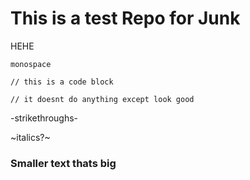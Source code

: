# This is a test Repo for Junk


HEHE

`monospace`

```
// this is a code block

// it doesnt do anything except look good
```

-strikethroughs-

~italics?~

### Smaller text thats big